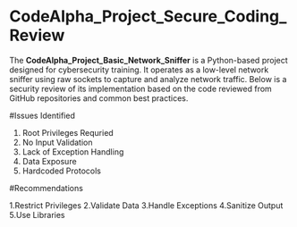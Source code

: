 # CodeAlpha_Project_Secure_Coding_Review

The **CodeAlpha_Project_Basic_Network_Sniffer** is a Python-based project designed for cybersecurity training. It operates as a low-level network sniffer using raw sockets to capture and analyze network traffic. Below is a security review of its implementation based on the code reviewed from GitHub repositories and common best practices.

#Issues Identified

1. Root Privileges Requried
2. No Input Validation
3. Lack of Exception Handling
4. Data Exposure
5. Hardcoded Protocols

#Recommendations

1.Restrict Privileges
2.Validate Data
3.Handle Exceptions
4.Sanitize Output
5.Use Libraries